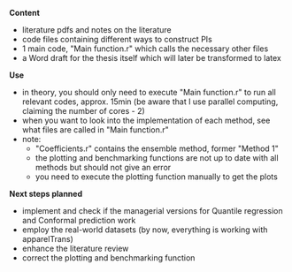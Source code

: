 **Content**
- literature pdfs and notes on the literature
- code files containing different ways to construct PIs
- 1 main code, "Main function.r" which calls the necessary other files
- a Word draft for the thesis itself which will later be transformed to latex

**Use**
- in theory, you should only need to execute "Main function.r" to run all relevant codes, approx. 15min (be aware that I use parallel computing, claiming the number of cores - 2)
- when you want to look into the implementation of each method, see what files are called in "Main function.r"
- note:
  - "Coefficients.r" contains the ensemble method, former "Method 1"
  - the plotting and benchmarking functions are not up to date with all methods but should not give an error
  - you need to execute the plotting function manually to get the plots
 
**Next steps planned**
- implement and check if the managerial versions for Quantile regression and Conformal prediction work
- employ the real-world datasets (by now, everything is working with apparelTrans)
- enhance the literature review
- correct the plotting and benchmarking function